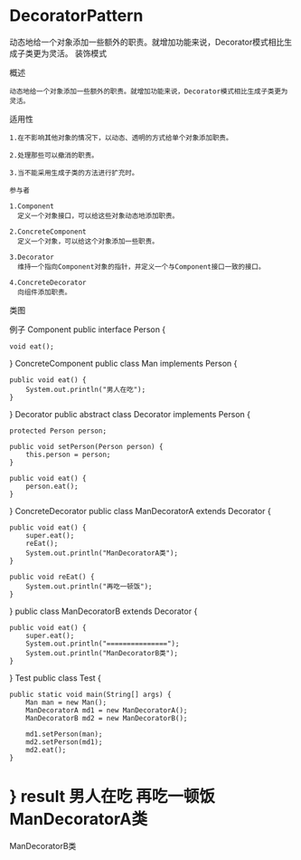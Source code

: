 # DecoratorPattern
动态地给一个对象添加一些额外的职责。就增加功能来说，Decorator模式相比生成子类更为灵活。
  装饰模式

 概述

    动态地给一个对象添加一些额外的职责。就增加功能来说，Decorator模式相比生成子类更为灵活。

 适用性

    1.在不影响其他对象的情况下，以动态、透明的方式给单个对象添加职责。

    2.处理那些可以撤消的职责。

    3.当不能采用生成子类的方法进行扩充时。
		
	参与者
    
    1.Component
      定义一个对象接口，可以给这些对象动态地添加职责。

    2.ConcreteComponent
      定义一个对象，可以给这个对象添加一些职责。

    3.Decorator
      维持一个指向Component对象的指针，并定义一个与Component接口一致的接口。

    4.ConcreteDecorator
      向组件添加职责。
 类图
 
 例子
Component 
public interface Person {

    void eat();
}
ConcreteComponent 
public class Man implements Person {

	public void eat() {
		System.out.println("男人在吃");
	}
}
Decorator 
public abstract class Decorator implements Person {

    protected Person person;
    
    public void setPerson(Person person) {
        this.person = person;
    }
    
    public void eat() {
        person.eat();
    }
}
ConcreteDecorator 
public class ManDecoratorA extends Decorator {

    public void eat() {
        super.eat();
        reEat();
        System.out.println("ManDecoratorA类");
    }

    public void reEat() {
        System.out.println("再吃一顿饭");
    }
}
public class ManDecoratorB extends Decorator {
    
    public void eat() {
        super.eat();
        System.out.println("===============");
        System.out.println("ManDecoratorB类");
    }
}
Test 
public class Test {

    public static void main(String[] args) {
        Man man = new Man();
        ManDecoratorA md1 = new ManDecoratorA();
        ManDecoratorB md2 = new ManDecoratorB();
        
        md1.setPerson(man);
        md2.setPerson(md1);
        md2.eat();
    }
}
result 
男人在吃
再吃一顿饭
ManDecoratorA类
===============
ManDecoratorB类
